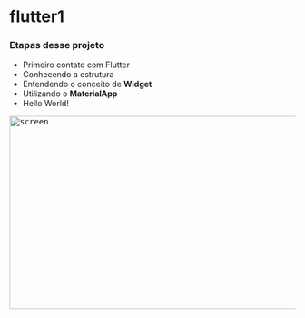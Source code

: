 # flutter1

### Etapas desse projeto

- Primeiro contato com Flutter
- Conhecendo a estrutura
- Entendendo o conceito de **Widget**
- Utilizando o **MaterialApp**
- Hello World!

<kbd><img src="https://github.com/viniciusmendite/PrintScreen/blob/master/flutter1/flutterhelloworld.jpg" alt="screen" width="720" height="340" /></kbd>
